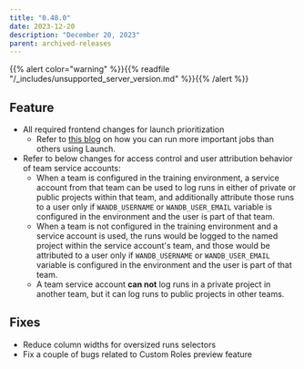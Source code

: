 ```yaml
---
title: "0.48.0"
date: 2023-12-20
description: "December 20, 2023"
parent: archived-releases
---
```


{{% alert color="warning" %}}{{% readfile "/_includes/unsupported_server_version.md" %}}{{% /alert %}}

## Feature

* All required frontend changes for launch prioritization
  * Refer to [this blog](https://wandb.ai/wandb_fc/launch-releases/reports/Introducing-Priority-Based-Job-Management-with-W-B-Launch--Vmlldzo2MzE2NjI2) on how you can run more important jobs than others using Launch. 
* Refer to below changes for access control and user attribution behavior of team service accounts:
  * When a team is configured in the training environment, a service account from that team can be used to log runs in either of private or public projects within that team, and additionally attribute those runs to a user only if `WANDB_USERNAME` or `WANDB_USER_EMAIL` variable is configured in the environment and the user is part of that team.
  * When a team is not configured in the training environment and a service account is used, the runs would be logged to the named project within the service account's team, and those would be attributed to a user only if `WANDB_USERNAME` or `WANDB_USER_EMAIL` variable is configured in the environment and the user is part of that team.
  * A team service account **can not** log runs in a private project in another team, but it can log runs to public projects in other teams.

## Fixes

 * Reduce column widths for oversized runs selectors
 * Fix a couple of bugs related to Custom Roles preview feature
